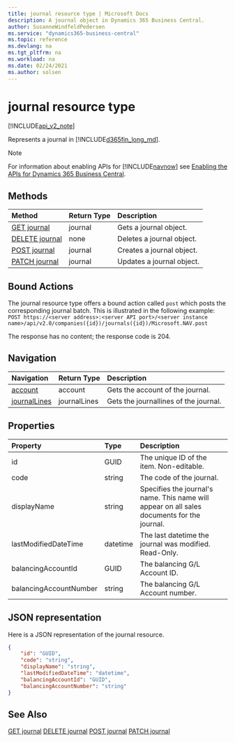 ```yaml
---
title: journal resource type | Microsoft Docs
description: A journal object in Dynamics 365 Business Central.
author: SusanneWindfeldPedersen
ms.service: "dynamics365-business-central"
ms.topic: reference
ms.devlang: na
ms.tgt_pltfrm: na
ms.workload: na
ms.date: 02/24/2021
ms.author: solsen
---
```


# journal resource type

[!INCLUDE[api_v2_note](../../includes/api_v2_note.md)]

<!-- START>DO_NOT_EDIT -->
<!-- IMPORTANT:Do not edit any of the content between here and the END>DO_NOT_EDIT. -->
Represents a journal in [!INCLUDE[d365fin_long_md](../../includes/d365fin_long_md.md)].

> [!NOTE]
> For information about enabling APIs for [!INCLUDE[navnow](../../includes/navnow_md.md)] see [Enabling the APIs for Dynamics 365 Business Central](../enabling-apis-for-dynamics-nav.md).

## Methods

| Method | Return Type|Description |
|:--------------------|:-----------|:-------------------------|
|[GET journal](../api/dynamics_journal_get.md)|journal|Gets a journal object.|
|[DELETE journal](../api/dynamics_journal_delete.md)|none|Deletes a journal object.|
|[POST journal](../api/dynamics_journal_create.md)|journal|Creates a journal object.|
|[PATCH journal](../api/dynamics_journal_update.md)|journal|Updates a journal object.|

## Bound Actions

The journal resource type offers a bound action called `post` which posts the corresponding journal batch.
This is illustrated in the following example:
`POST https://<server address>:<server API port>/<server instance name>/api/v2.0/companies({id})/journals({id})/Microsoft.NAV.post`

The response has no content; the response code is 204.

## Navigation

| Navigation |Return Type| Description |
|:----------|:----------|:-----------------|
|[account](dynamics_account.md)|account |Gets the account of the journal.|
|[journalLines](dynamics_journalline.md)|journalLines |Gets the journallines of the journal.|

## Properties

| Property           | Type   |Description     |
|:-------------------|:-------|:---------------|
|id|GUID|The unique ID of the item. Non-editable.|
|code|string|The code of the journal.|
|displayName|string|Specifies the journal's name. This name will appear on all sales documents for the journal.|
|lastModifiedDateTime|datetime|The last datetime the journal was modified. Read-Only.|
|balancingAccountId|GUID|The balancing G/L Account ID.|
|balancingAccountNumber|string|The balancing G/L Account number.|

## JSON representation

Here is a JSON representation of the journal resource.


```json
{
    "id": "GUID",
    "code": "string",
    "displayName": "string",
    "lastModifiedDateTime": "datetime",
    "balancingAccountId": "GUID",
    "balancingAccountNumber": "string"
}
```
<!-- IMPORTANT: END>DO_NOT_EDIT -->



## See Also
[GET journal](../api/dynamics_journal_Get.md)
[DELETE journal](../api/dynamics_journal_Delete.md)
[POST journal](../api/dynamics_journal_Create.md)
[PATCH journal](../api/dynamics_journal_Update.md)
